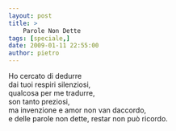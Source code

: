 ```yaml
---
layout: post
title: >
    Parole Non Dette
tags: [speciale,]
date: 2009-01-11 22:55:00
author: pietro
---
```

Ho cercato di dedurre<br/>dai tuoi respiri silenziosi,<br/>qualcosa per me tradurre,<br/>son tanto preziosi,<br/>ma invenzione e amor non van daccordo,<br/>e delle parole non dette, restar non può ricordo.
